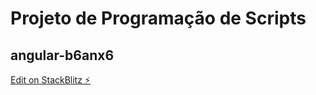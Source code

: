 # Projeto de Programação de Scripts
## angular-b6anx6

[Edit on StackBlitz ⚡️](https://stackblitz.com/edit/angular-b6anx6)
